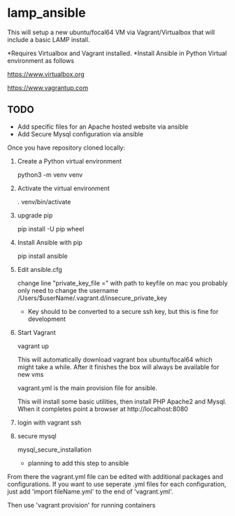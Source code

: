 # lamp_ansible

This will setup a new ubuntu/focal64 VM via Vagrant/Virtualbox that will include a basic LAMP install.

*Requires Virtualbox and Vagrant installed. 
*Install Ansible in Python Virtual environment as follows

https://www.virtualbox.org

https://www.vagrantup.com

## TODO
* Add specific files for an Apache hosted website via ansible
* Add Secure Mysql configuration via ansible




Once you have repository cloned locally:

1. Create a Python virtual environment
  
    python3 -m venv venv
    
2. Activate the virtual environment

    . venv/bin/activate
    
3. upgrade pip 

    pip install -U pip wheel
    
4. Install Ansible with pip

    pip install ansible
    
5. Edit ansible.cfg
    
    change line "private_key_file =" with path to keyfile
    on mac you probably only need to change the username /Users/$userName/.vagrant.d/insecure_private_key
    
    * Key should to be converted to a secure ssh key, but this is fine for development


6. Start Vagrant

    vagrant up
    
    This will automatically download vagrant box ubuntu/focal64 which might take a while.
    After it finishes the box will always be available for new vms
    
	vagrant.yml is the main provision file for ansible.

	This will install some basic utilities, then install PHP Apache2 and Mysql.
	When it completes point a browser at http://localhost:8080

7. login with vagrant ssh
    
8. secure mysql

    mysql_secure_installation
    
    * planning to add this step to ansible


From there the vagrant.yml file can be edited with additional packages and configurations.
If you want to use seperate .yml files for each configuration, just add 'import fileName.yml'
to the end of 'vagrant.yml'.

Then use 'vagrant provision' for running containers
